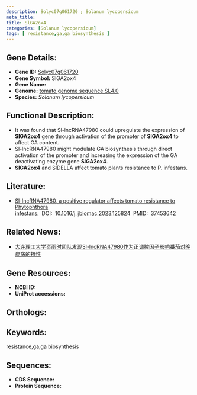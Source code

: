 ```yaml
---
description: Solyc07g061720 ; Solanum lycopersicum
meta_title:
title: SlGA2ox4
categories: [Solanum lycopersicum]
tags: [ resistance,ga,ga biosynthesis ]
---
```


## Gene Details:
- **Gene ID:**	[Solyc07g061720]()
- **Gene Symbol:** SlGA2ox4
- **Gene Name:** 
- **Genome:** [tomato genome sequence SL4.0]()
- **Species:** *Solanum lycopersicum*

## Functional Description:
   - It was found that Sl-lncRNA47980 could upregulate the expression of **SlGA2ox4** gene through activation of the promoter of **SlGA2ox4** to affect GA content.
   - Sl-lncRNA47980 might modulate GA biosynthesis through direct activation of the promoter and increasing the expression of the GA deactivating enzyme gene **SlGA2ox4**.
   - **SlGA2ox4** and SlDELLA affect tomato plants resistance to P. infestans.

## Literature:
   - [Sl-lncRNA47980, a positive regulator affects tomato resistance to Phytophthora infestans.]( https://www.sciencedirect.com/science/article/pii/S0141813023027198?via%3Dihub)&nbsp;&nbsp;DOI:&nbsp;&nbsp;[10.1016/j.ijbiomac.2023.125824](https://www.sciencedirect.com/science/article/pii/S0141813023027198?via%3Dihub)&nbsp;&nbsp;PMID:&nbsp;&nbsp;[37453642](https://pubmed.ncbi.nlm.nih.gov/37453642/)

## Related News:
   - [大连理工大学栾雨时团队发现Sl-lncRNA47980作为正调控因子影响番茄对晚疫病的抗性](https://mp.weixin.qq.com/s?__biz=MzIyOTY2NDYyNQ==&mid=2247576653&idx=3&sn=129c7a913e2d2c0406247326c69e90c8&chksm=e93359594f994bd06ac908d542ef2972d3f74617d1996e688286e1b609e3eea1ae1f0d66cf16&scene=27#wechat_redirect)

## Gene Resources:
- **NCBI ID:** [](https://www.ncbi.nlm.nih.gov/gene/?term=)
- **UniProt accessions:** [](https://www.uniprot.org/uniprotkb//entry)

## Orthologs:

## Keywords:
resistance,ga,ga biosynthesis

## Sequences:
- **CDS Sequence:**
- **Protein Sequence:**

